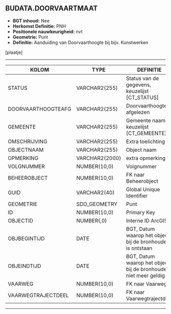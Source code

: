 ﻿## BUDATA.DOORVAARTMAAT


* __BGT inhoud:__ Nee
* __Herkomst Definitie:__ PNH
* __Positionele nauwkeurigheid:__ nvt
* __Geometrie:__ Punt
* __Definitie:__ Aanduiding van Doorvaarthoogte bij bijv. Kunstwerken

[plaatje]

***

|KOLOM                           	|TYPE          	|DEFINITIE|
|------                          	|----          	|-----    |
|STATUS                          	|VARCHAR2(255) 	|Status van de gegevens, keuzelijst [CT_STATUS]|
|DOORVAARTHOOGTEAFG              	|VARCHAR2(255) 	|Doorvaarthoogte afgelezen|
|GEMEENTE                        	|VARCHAR2(255) 	|Gemeente naam, keuzelijst [CT_GEMEENTE]|
|OMSCHRIJVING                    	|VARCHAR2(255) 	|Extra toelichting|
|OBJECTNAAM                      	|VARCHAR2(255) 	|Object naam|
|OPMERKING                       	|VARCHAR2(2000)	|extra opmerking|
|VOLGNUMMER                      	|NUMBER(10,0)  	|Volgnummer|
|BEHEEROBJECT                    	|NUMBER(10,0)  	|FK naar Beheerobject|
|GUID                            	|VARCHAR2(40)  	|Global Unique Identifier|
|GEOMETRIE                       	|SDO_GEOMETRY  	|Punt|
|ID                              	|NUMBER(10,0)  	|Primary Key|
|OBJECTID                        	|NUMBER(,0)    	|Interne ID ArcGIS|
|OBJBEGINTIJD                    	|DATE          	|BGT, Datum waarop het object bij de bronhouder is ontstaan|
|OBJEINDTIJD                     	|DATE          	|BGT, Datum waarop het object bij de bronhouder niet meer geldig is|
|VAARWEG                         	|NUMBER(10,0)  	|FK naar Vaarweg|
|VAARWEGTRAJECTDEEL              	|NUMBER(10,0)  	|FK naar Vaarwegtrajectdeel|

***


